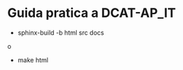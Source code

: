 Guida pratica a DCAT-AP_IT
==========================

- sphinx-build -b html src docs

o

- make html

